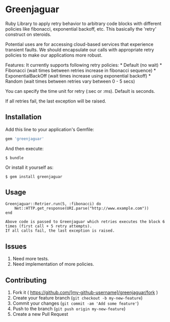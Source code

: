 # Greenjaguar

Ruby Library to apply retry behavior to arbitrary code blocks with different policies like fibonacci,
exponential backoff, etc. This basically the 'retry' construct on steroids.

Potential uses are for accessing cloud-based services that experience transient faults. We should encapsulate our calls
with appropriate retry policies to make our applications more robust.

Features:
It currently supports following retry policies:
    * Default (no wait)
    * Fibonacci (wait times between retries increase in fibonacci sequence)
    * ExponentialBackOff (wait times increase using exponential backoff)
    * Random (wait times between retries vary between 0 - 5 secs)

You can specify the time unit for retry (:sec or :ms). Default is seconds.

If all retries fail, the last exception will be raised.

## Installation

Add this line to your application's Gemfile:

```ruby
gem 'greenjaguar'
```

And then execute:

    $ bundle

Or install it yourself as:

    $ gem install greenjaguar

## Usage

    Greenjaguar::Retrier.run(5, :fibonacci) do
        Net::HTTP.get_response(URI.parse("http://www.example.com"))
    end

    Above code is passed to Greenjaguar which retries executes the block 6 times (first call + 5 retry attempts).
    If all calls fail, the last exception is raised.

## Issues

1. Need more tests.
2. Need implementation of more policies.

## Contributing

1. Fork it ( https://github.com/[my-github-username]/greenjaguar/fork )
2. Create your feature branch (`git checkout -b my-new-feature`)
3. Commit your changes (`git commit -am 'Add some feature'`)
4. Push to the branch (`git push origin my-new-feature`)
5. Create a new Pull Request
